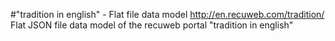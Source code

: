 #"tradition‎ in english" - Flat file data model
http://en.recuweb.com/tradition‎/
Flat JSON file data model of the recuweb portal "tradition‎ in english"
